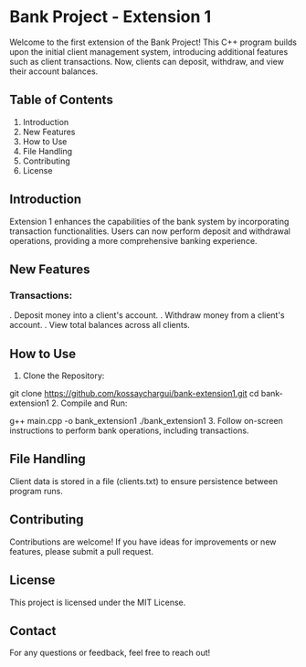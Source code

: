# Bank Project - Extension 1

Welcome to the first extension of the Bank Project! This C++ program builds upon the initial client management system, introducing additional features such as client transactions. Now, clients can deposit, withdraw, and view their account balances.

## Table of Contents

1. Introduction
2. New Features
3. How to Use
4. File Handling
5. Contributing
6. License

## Introduction

Extension 1 enhances the capabilities of the bank system by incorporating transaction functionalities. Users can now perform deposit and withdrawal operations, providing a more comprehensive banking experience.

## New Features

### Transactions:

. Deposit money into a client's account.
. Withdraw money from a client's account.
. View total balances across all clients.

## How to Use

1. Clone the Repository:

git clone https://github.com/kossaychargui/bank-extension1.git
cd bank-extension1
2. Compile and Run:

g++ main.cpp -o bank_extension1
./bank_extension1
3. Follow on-screen instructions to perform bank operations, including transactions.

## File Handling

Client data is stored in a file (clients.txt) to ensure persistence between program runs.

## Contributing

Contributions are welcome! If you have ideas for improvements or new features, please submit a pull request.

## License

This project is licensed under the MIT License.

## Contact

For any questions or feedback, feel free to reach out!
